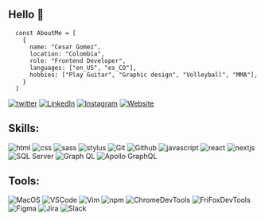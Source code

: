 ## Hello 👋

```JS
  const AboutMe = [
    {
      name: "Cesar Gomez",
      location: "Colombia",
      role: "Frontend Developer",
      languages: ["en_US", "es_CO"],
      hobbies: ["Play Guitar", "Graphic design", "Volleyball", "MMA"],
    }
  ]
```
  
[![twitter](https://img.shields.io/badge/-Twitter-white?logo=Twitter&logoColor=blue&style=for-the-badge)](https://twitter.com/cgope?lang=en)
[![LinkedIn](https://img.shields.io/badge/-LinkedIn-white?logo=LinkedIn&logoColor=blue&style=for-the-badge)](https://linkedin.com/in/cgope)
[![Instagram](https://img.shields.io/badge/-Instagram-white?logo=Instagram&logoColor=red&style=for-the-badge)](https://instagram.com/cgope)
[![Website](https://img.shields.io/badge/-Website-white?logo=HomeAdvisor&logoColor=black&style=for-the-badge)](https://csargomez.com)


## Skills:

![html](https://img.shields.io/badge/-HTML5-white?logo=HTML5&logoColor=E34F26&style=for-the-badge)
![css](https://img.shields.io/badge/-CSS3-white?logo=CSS3&logoColor=1572B6&style=for-the-badge)
![sass](https://img.shields.io/badge/-Sass-white?logo=Sass&logoColor=CC6699&style=for-the-badge)
![stylus](https://img.shields.io/badge/-Stylus-white?logo=Stylus&logoColor=333333&style=for-the-badge)
![Git](https://img.shields.io/badge/-Git-white?logo=Git&logoColor=F05032&style=for-the-badge)
![Github](https://img.shields.io/badge/-GitHub-white?logo=GitHub&logoColor=181717&style=for-the-badge)
![javascript](https://img.shields.io/badge/-JavaScript-white?logo=JavaScript&logoColor=F7DF1E&style=for-the-badge)
![react](https://img.shields.io/badge/-React-white?logo=react&logoColor=61DAFB&style=for-the-badge)
![nextjs](https://img.shields.io/badge/-Next-white?logo=Next.js&logoColor=000000&style=for-the-badge)
![SQL Server](https://img.shields.io/badge/-SQL_Server-white?logo=MicrosoftSQLServer&logoColor=red&style=for-the-badge)
![Graph QL](https://img.shields.io/badge/-GraphQL-white?logo=GraphQL&logoColor=E10098&style=for-the-badge)
![Apollo GraphQL](https://img.shields.io/badge/-Apollo_GraphQL-white?logo=ApolloGraphQL&logoColor=311C87&style=for-the-badge)


## Tools:
![MacOS](https://img.shields.io/badge/MacOS-white?logo=Apple&logoColor=000000&style=flat-square)
![VSCode](https://img.shields.io/badge/Visual_Studio_Code-white?logo=VisualStudioCode&logoColor=007ACC&style=flat-square)
![Vim](https://img.shields.io/badge/Vim-white?logo=Vim&logoColor=019733&style=flat-square)
![npm](https://img.shields.io/badge/npm-white?logo=npm&logoColor=CB3837&style=flat-square)
![ChromeDevTools](https://img.shields.io/badge/Chrome_dev_tools-white?logo=GoogleChrome&logoColor=4285F4&style=flat-square)
![FriFoxDevTools](https://img.shields.io/badge/Firefox_dev_tools-white?logo=Firefox&logoColor=FF7139&style=flat-square)
![Figma](https://img.shields.io/badge/Figma-white?logo=Figma&logoColor=F24E1E&style=flat-square)
![Jira](https://img.shields.io/badge/Jira-white?logo=Jira&logoColor=0052CC&style=flat-square)
![Slack](https://img.shields.io/badge/Slack-white?logo=Slack&logoColor=4A154B&style=flat-square)

